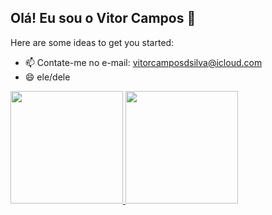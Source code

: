 ## Olá! Eu sou o Vitor Campos 👋

Here are some ideas to get you started:

- 📫 Contate-me no e-mail: vitorcamposdsilva@icloud.com
- 😄 ele/dele

<div>
  <a href="https://www.instagram.com/vitorcampos2020/">
  <img height="180em" src="https://github-readme-stats.vercel.app/api?username=vitorcamposdsilva&show_icons=true&theme=dark&include_all_commits=true&count_private=true"/>
  <img height="180em" src="https://github-readme-stats.vercel.app/api/top-langs/?username=vitorcamposdsilva&layout=compact&langs_count=7&theme=dark"/>
</div>
